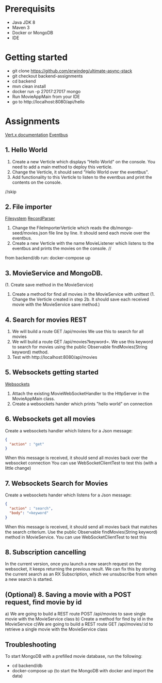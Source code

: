 # Prerequisits
* Java JDK 8
* Maven 3
* Docker or MongoDB
* IDE

# Getting started
* git clone https://github.com/erwindeg/ultimate-async-stack
* git checkout backend-assignments
* cd backend
* mvn clean install
* docker run -p 27017:27017 mongo
* Run MovieAppMain from your IDE
* go to http://localhost:8080/api/hello

# Assignments
[Vert.x documentation](http://vertx.io/docs/vertx-core/java/)
[Eventbus](http://vertx.io/docs/vertx-core/java/#event_bus)
## 1. Hello World
1. Create a new Verticle which displays "Hello World" on the console. You need to add a main method to deploy this verticle.
1. Change the Verticle, it should send "Hello World over the eventbus".
1. Add functionality to this Verticle to listen to the eventbus and print the contents on the console.


//skip
## 2. File importer
[Filesystem](http://vertx.io/docs/vertx-core/java/#_using_the_file_system_with_vert_x)
[RecordParser](http://vertx.io/docs/apidocs/io/vertx/core/parsetools/RecordParser.html)
1. Change the FileImporterVerticle which reads the db/mongo-seed/movies.json file line by line. It should send each movie over the eventbus.
1. Create a new Verticle with the name MovieListener which listens to the eventbus and prints the movies on the console.
//


from backend/db run: docker-compose up
## 3. MovieService and MongoDB.
(1. Create save method in the MovieService)    
1. Create a method for find all movies in the MovieService with unittest
(1. Change the Verticle created in step 2b. It should save each received movie with the MovieService save method.)    


## 4. Search for movies REST
1. We will build a route GET /api/movies We use this to search for all movies
1. We will build a route GET /api/movies?keyword=<keyword>. We use this keyword to search for movies using the public Observable<JsonObject> findMovies(String keyword) method.
1. Test with http://localhost:8080/api/movies


## 5. Websockets getting started
[Websockets](http://vertx.io/docs/vertx-core/java/#_websockets)
1. Attach the existing MovieWebSocketHandler to the HttpServer in the MovieAppMain class.
1. Create a websockets hander which prints "hello world" on connection

## 6. Websockets get all movies
Create a websockets handler which listens for a Json message:
```json
{
  "action" : "get"
}
```
When this message is received, it should send all movies back over the websocket connection
You can use WebSocketClientTest to test this (with a little change)

## 7. Websockets Search for Movies
Create a websockets hander which listens for a Json message:
```json
{
  "action" : "search",
  "body": "<keyword"
}
```
When this message is received, it should send all movies back that matches the search criterium. Use the public Observable<JsonObject> findMovies(String keyword) method in MovieService.
You can use WebSocketClientTest to test this

## 8. Subscription cancelling
In the current version, once you launch a new search request on the websocket, it keeps returning the previous result.
We can fix this by storing the current search as an RX Subscription, which we unsubscribe from when a new search is started.

## (Optional) 8. Saving a movie with a POST request, find movie by id
a) We are going to build a REST route POST /api/movies to save single movie with the MovieService class
b) Create a method for find by id  in the MovieService
c)We are going to build a REST route GET /api/movies/:id to retrieve a single movie with the MovieService class

## Troubleshooting

To start MongoDB with a prefilled movie database, run the following:
* cd backend/db
* docker-compose up (to start the MongoDB with docker and import the data)
